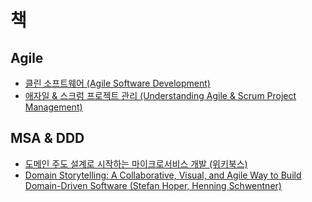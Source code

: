 # 책



## Agile
- [클린 소프트웨어 (Agile Software Development)](https://github.com/haesiku/books/tree/main/clean_software/)
- [애자일 & 스크럼 프로젝트 관리 (Understanding Agile & Scrum Project Management)](https://github.com/haesiku/books/tree/main/agile_scrum_project_management/)


## MSA & DDD
- [도메인 주도 설계로 시작하는 마이크로서비스 개발 (위키북스)](https://github.com/haesiku/books/tree/main/dev_ms_statring_with_ddd/)
- [Domain Storytelling: A Collaborative, Visual, and Agile Way to Build Domain-Driven Software (Stefan Hoper, Henning Schwentner)](https://github.com/haesiku/books/tree/main/domain-storytelling//)
